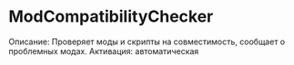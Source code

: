 # ModCompatibilityChecker

Описание: Проверяет моды и скрипты на совместимость, сообщает о проблемных модах.
Активация: автоматическая  
